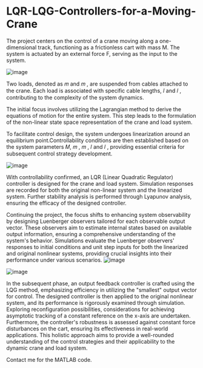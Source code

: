 # LQR-LQG-Controllers-for-a-Moving-Crane

The project centers on the control of a crane moving along a one-dimensional track, functioning as a frictionless cart with mass M. The system is actuated by an external force F, serving as the input to the system.

![image](https://github.com/AbhinavB7/LQR-LQG-Controllers-for-a-Moving-Crane/assets/87815926/89e4f922-36a9-476f-ac08-d8a201200f30)

Two loads, denoted as 𝑚 and 𝑚 , are suspended from cables attached to the crane. Each load is associated with specific cable lengths, 𝑙 and 𝑙 , contributing to the complexity of the system dynamics.

The initial focus involves utilizing the Lagrangian method to derive the equations of motion for the entire system. This step leads to the formulation of the non-linear state space representation of the crane and load system.

To facilitate control design, the system undergoes linearization around an equilibrium point.Controllability conditions are then established based on the system parameters 𝑀, 𝑚 , 𝑚 , 𝑙 and 𝑙 , providing essential criteria for subsequent control strategy development.

![image](https://github.com/AbhinavB7/LQR-LQG-Controllers-for-a-Moving-Crane/assets/87815926/bd4aa4ae-e992-4df6-b405-f28866db3363)

With controllability confirmed, an LQR (Linear Quadratic Regulator) controller is designed for the crane and load system. Simulation responses are recorded for both the original non-linear system and the linearized system. Further stability analysis is performed through Lyapunov analysis, ensuring the efficacy of the designed controller. 

Continuing the project, the focus shifts to enhancing system observability by designing Luenberger observers tailored for each observable output vector. These observers aim to estimate internal states based on available output information, ensuring a comprehensive understanding of the system's behavior. Simulations evaluate the Luenberger observers' responses to initial conditions and unit step inputs for both the linearized and original nonlinear systems, providing crucial insights into their performance under various scenarios. 
![image](https://github.com/AbhinavB7/LQR-LQG-Controllers-for-a-Moving-Crane/assets/87815926/a29fb2b2-6b01-4ebd-b4cf-1ebaa0c7c5c6)

![image](https://github.com/AbhinavB7/LQR-LQG-Controllers-for-a-Moving-Crane/assets/87815926/be7a9a7c-198a-44ec-a8ea-510ecd037a19)

In the subsequent phase, an output feedback controller is crafted using the LQG method, emphasizing efficiency in utilizing the "smallest" output vector for control. The designed controller is then applied to the original nonlinear system, and its performance is rigorously examined through simulation. Exploring reconfiguration possibilities, considerations for achieving asymptotic tracking of a constant reference on the x-axis are undertaken. Furthermore, the controller's robustness is assessed against constant force disturbances on the cart, ensuring its effectiveness in real-world applications. This holistic approach aims to provide a well-rounded understanding of the control strategies and their applicability to the dynamic crane and load system.


Contact me for the MATLAB code.
